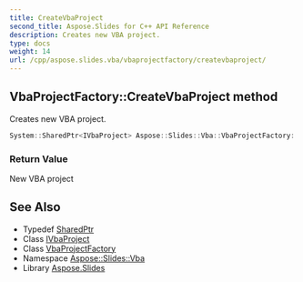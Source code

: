 ```yaml
---
title: CreateVbaProject
second_title: Aspose.Slides for C++ API Reference
description: Creates new VBA project.
type: docs
weight: 14
url: /cpp/aspose.slides.vba/vbaprojectfactory/createvbaproject/
---
```

## VbaProjectFactory::CreateVbaProject method


Creates new VBA project.

```cpp
System::SharedPtr<IVbaProject> Aspose::Slides::Vba::VbaProjectFactory::CreateVbaProject() override
```


### Return Value

New VBA project

## See Also

* Typedef [SharedPtr](../../../system/sharedptr/)
* Class [IVbaProject](../../ivbaproject/)
* Class [VbaProjectFactory](../)
* Namespace [Aspose::Slides::Vba](../../)
* Library [Aspose.Slides](../../../)

